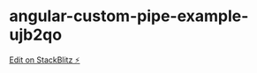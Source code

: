 # angular-custom-pipe-example-ujb2qo

[Edit on StackBlitz ⚡️](https://stackblitz.com/edit/angular-custom-pipe-example-ujb2qo)